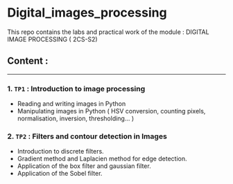 # Digital_images_processing
This repo contains the labs and practical work of the module : DIGITAL IMAGE PROCESSING ( 2CS-S2)


## Content :
--- 
### 1. `TP1` : Introduction to image processing 
- Reading and writing images in Python
- Manipulating images in Python ( HSV conversion, counting pixels, normalisation, inversion, thresholding... )

### 2. `TP2` : Filters and contour detection in Images
- Introduction to discrete filters.
- Gradient method and Laplacien method for edge detection.
- Application of the box filter and gaussian filter.
- Application of the Sobel filter.
